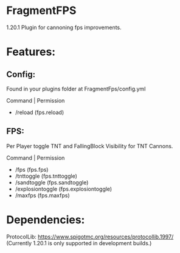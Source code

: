 # FragmentFPS
1.20.1 Plugin for cannoning fps improvements.

# Features:
## Config:
Found in your plugins folder at FragmentFps/config.yml

Command | Permission
- /reload (fps.reload)

## FPS:
Per Player toggle TNT and FallingBlock Visibility for TNT Cannons.

Command | Permission
- /fps (fps.fps)
- /tnttoggle (fps.tnttoggle)
- /sandtoggle (fps.sandtoggle)
- /explosiontoggle (fps.explosiontoggle)
- /maxfps (fps.maxfps)

# Dependencies:
ProtocolLib: https://www.spigotmc.org/resources/protocollib.1997/
(Currently 1.20.1 is only supported in development builds.)
